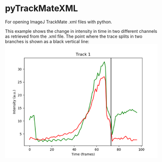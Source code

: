 # pyTrackMateXML
For opening ImageJ TrackMate .xml files with python.

This example shows the change in intensity in time in two different channels as retrieved from the .xml file. The point where the trace splits in two branches is shown as a black vertical line:
![Example trace](example.png?raw=true "Example trace")
